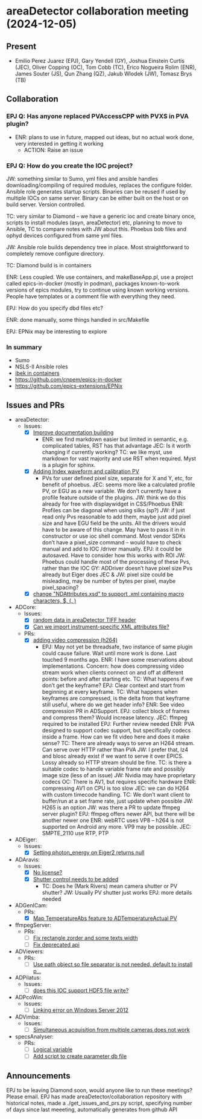 # areaDetector collaboration meeting (2024-12-05)
## Present
- Emilio Perez Juarez (EPJ), Gary Yendell (GY), Joshua Einstein Curtis (JEC), Oliver Copping (OC), Tom Cobb (TC), Erico Nogueira Rolim (ENR), James Souter (JS), Qun Zhang (QZ), Jakub Wlodek (JW), Tomasz Brys (TB)

## Collaboration

### EPJ Q: Has anyone replaced PVAccessCPP with PVXS in PVA plugin?
- ENR: plans to use in future, mapped out ideas, but no actual work done, very interested in getting it working
    - ACTION: Raise an issue

### EPJ Q: How do you create the IOC project?
JW: something similar to Sumo, yml files and ansible handles downloading/compiling of required modules, replaces the configure folder. Ansible role generates startup scripts. Binaries can be reused if used by multiple IOCs on same server. Binary can be either built on the host or on build server. Version controlled. 

TC: very similar to Diamond – we have a generic ioc and create binary once, scripts to install modules (asyn, areaDetector) etc, planning to move to Ansible, TC to compare notes with JW about this. Phoebus bob files and ophyd devices configured from same yml files.

JW: Ansible role builds dependency tree in place. Most straightforward to completely remove configure directory.

TC: Diamond build is in containers

ENR: Less coupled. We use containers, and makeBaseApp.pl, use a project called epics-in-docker (mostly in podman), packages known-to-work versions of epics modules, try to continue using known working versions. People have templates or a comment file with everything they need.

EPJ: How do you specify dbd files etc?

ENR: done manually, some things handled in src/Makefile

EPJ: EPNix may be interesting to explore

### In summary
- Sumo
- NSLS-II Ansible roles
- [ibek in containers](https://epics-containers.github.io/main/index.html)
- https://github.com/cnpem/epics-in-docker
- https://github.com/epics-extensions/EPNix

## Issues and PRs
- areaDetector:
    - Issues:
        - [x] [Improve documentation building](https://github.com/areaDetector/areaDetector/issues/94)
            - ENR: we find markdown easier but limited in semantic, e.g. complicated tables, RST has that advantage
JEC: Is it worth changing if currently working?
TC: we like myst, use markdown for vast majority and use RST when required. Myst is a plugin for sphinx.
        - [x] [Adding Index waveform and calibration PV](https://github.com/areaDetector/areaDetector/issues/93)
          - PVs for user defined pixel size, separate for X and Y, etc, for benefit of phoebus.
JEC: seems more like a calculated profile PV, or EGU as a new variable. We don’t currently have a profile feature outside of the plugins.
JW: think we do this already for free with displaywidget in CSS/Phoebus
ENR: Profiles can be diagonal when using silks (sp?)
JW: if just read only Pvs reasonable to add them, maybe just add pixel size and have EGU field be 
the units. All the drivers would have to be aware of this change. May have to pass it in in 
constructor or use ioc shell command. Most vendor SDKs don’t have a pixel_size command – 
would have to check manual and add to IOC /driver manually.
EPJ: it could be autosaved. Have to consider how this works with ROI
JW: Phoebus could handle most of the processing of these Pvs, rather than the IOC
GY: ADDriver doesn’t have pixel size Pvs already but Eiger does
JEC & JW: pixel size could be misleading, may be number of bytes per pixel, maybe pixel_spacing?
        - [x] [change "NDAttributes.xsd" to support .xml containing macro characters, $, (, )](https://github.com/areaDetector/ADCore/issues/512)

- ADCore:
    - Issues:
        - [x] [random data in areaDetector TIFF header](https://github.com/areaDetector/ADCore/issues/519)
        - [x] [Can we import instrument-specific XML attributes file?](https://github.com/areaDetector/ADCore/issues/511)
    - PRs:
        - [x] [adding video compression (h264)](https://github.com/areaDetector/ADCore/pull/499)
          - EPJ: May not yet be threadsafe, two instance of same plugin could cause failure. Wait until more work is done. Last touched 9 months ago.
ENR: I have some reservations about implementations. Concern: how does compressing video stream work when clients connect on and off at different points: before and after starting etc.
TC: What happens if we don’t get the keyframe?
EPJ: Clear context and start from beginning at every keyframe.
TC: What happens when keyframes are compressed, is the delta from that keyframe still useful, where do we get header info?
ENR: See video compression PR in ADSupport. 
EPJ: collect block of frames and compress them? Would increase latency. 
JEC: ffmpeg required to be installed
EPJ: Further review needed
ENR: PVA designed to support codec support, but specifically codecs inside a frame. How can we fit video here and does it make sense?
TC: There are already ways to serve an H264 stream. Can serve over HTTP rather than PVA
JW: I prefer that, lz4 and blosc already exist if we want to serve it over EPICS. Lossy already so 
HTTP stream should be fine.
TC: is there a suitable codec to handle variable frame rate and possibly image size (less of an issue)
JW: Nvidia may have proprietary codecs
OC: There is AV1, but requires specific hardware
ENR: compressing AV1 on CPU is too slow
JEC: we can do H264 with custom timecode handling.
TC: We don’t want client to buffer/run at a set frame rate, just update when possible
JW: H265 is an option 
JW: was there a PR to update ffmpeg server plugin?
EPJ: ffmpeg offers newer API, but there will be another newer one
ENR: webRTC uses VP8 – h264 is not supported on Android any more. VP9 may be possible.
JEC: SMPTE_2110 use RTP, PTP
- ADEiger:
    - Issues:
        - [x] [Setting photon_energy on Eiger2 returns null](https://github.com/areaDetector/ADEiger/issues/41)

- ADAravis:
    - Issues:
        - [x] [No license?](https://github.com/areaDetector/ADAravis/issues/30)
        - [x] [Shutter control needs to be added](https://github.com/areaDetector/ADAravis/issues/29)
          - TC: Does he (Mark Rivers) mean camera shutter or PV shutter?
JW: Usually PV shutter just works
EPJ: more details needed

- ADGenICam:
    - PRs:
        - [x] [Map TemperatureAbs feature to ADTemperatureActual PV](https://github.com/areaDetector/ADGenICam/pull/44)

- ffmpegServer:
    - PRs:
        - [ ] [Fix rectangle zorder and some texts width](https://github.com/areaDetector/ffmpegServer/pull/38)
        - [ ] [Fix deprecated api](https://github.com/areaDetector/ffmpegServer/pull/37)

- ADViewers:
    - PRs:
        - [ ] [Use path object so file separator is not needed, default to install p…](https://github.com/areaDetector/ADViewers/pull/26)

- ADPilatus:
    - Issues:
        - [ ] [does this IOC support HDF5 file write?](https://github.com/areaDetector/ADPilatus/issues/20)

- ADPcoWin:
    - Issues:
        - [ ] [Linking error on Windows Server 2012](https://github.com/areaDetector/ADPcoWin/issues/18)

- ADVimba:
    - Issues:
        - [ ] [Simultaneous acquisition from multiple cameras does not work](https://github.com/areaDetector/ADVimba/issues/8)

- specsAnalyser:
    - PRs:
        - [ ] [Logical variable](https://github.com/areaDetector/specsAnalyser/pull/9)
        - [ ] [Add script to create parameter db file](https://github.com/areaDetector/specsAnalyser/pull/8)

## Announcements

EPJ to be leaving Diamond soon, would anyone like to run these meetings? Please email.
EPJ has made areaDetector/collaboration repository with historical notes, made a ./get_issues_and_prs.py script, specifying number of days since last meeeting, automatically generates from github API
